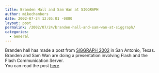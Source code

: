 ```yaml
---
title: Branden Hall and Sam Wan at SIGGRAPH
author: mikechambers
date: 2002-07-24 12:05:01 -0800
layout: post
permalink: /2002/07/24/branden-hall-and-sam-wan-at-siggraph/
categories:
  - General
---
```



Branden hall has made a post from [SIGGRAPH 2002][1] in San Antonio, Texas. Branden and Sam Wan are doing a presentation involving Flash and the Flash Communication Server.  
You can read the post [here][2].

 [1]: http://www.siggraph.org/
 [2]: http://www.waxpraxis.org/archives/000068.html#comments